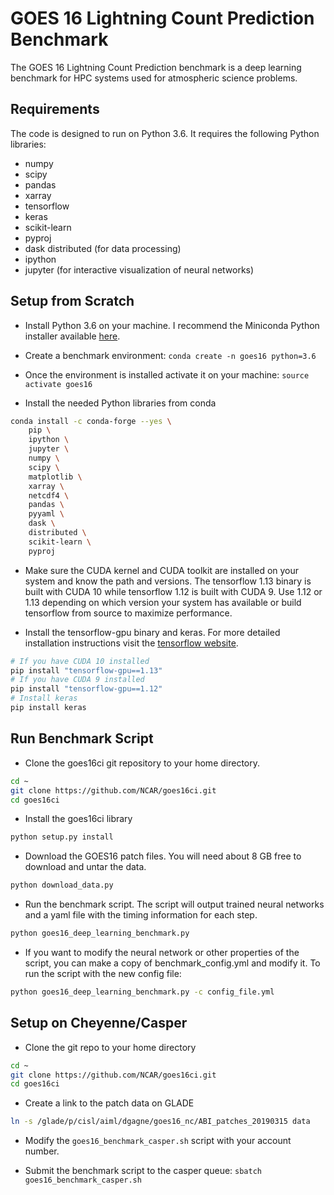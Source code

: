# GOES 16 Lightning Count Prediction Benchmark

The GOES 16 Lightning Count Prediction benchmark is a deep learning benchmark for HPC systems 
used for atmospheric science problems. 

## Requirements
The code is designed to run on Python 3.6. It requires the following
Python libraries:
* numpy
* scipy
* pandas
* xarray
* tensorflow
* keras
* scikit-learn
* pyproj
* dask distributed (for data processing)
* ipython 
* jupyter (for interactive visualization of neural networks)

## Setup from Scratch

* Install Python 3.6 on your machine. I recommend the Miniconda Python installer available
[here](https://docs.conda.io/en/latest/miniconda.html).

* Create a benchmark environment: `conda create -n goes16 python=3.6`

* Once the environment is installed activate it on your machine:
`source activate goes16`

* Install the needed Python libraries from conda

```bash
conda install -c conda-forge --yes \
    pip \
    ipython \
    jupyter \
    numpy \
    scipy \
    matplotlib \
    xarray \
    netcdf4 \
    pandas \
    pyyaml \
    dask \
    distributed \
    scikit-learn \
    pyproj
```

* Make sure the CUDA kernel and CUDA toolkit are installed on your system and know the path
and versions. The tensorflow 1.13 binary is built with CUDA 10 while tensorflow 1.12 is built with CUDA 9.
Use 1.12 or 1.13 depending on which version your system has available or build tensorflow from source
to maximize performance.

* Install the tensorflow-gpu binary and keras. For more detailed installation instructions 
visit the [tensorflow website](https://www.tensorflow.org/install/gpu).
```bash
# If you have CUDA 10 installed
pip install "tensorflow-gpu==1.13"
# If you have CUDA 9 installed
pip install "tensorflow-gpu==1.12"
# Install keras
pip install keras
```
## Run Benchmark Script

* Clone the goes16ci git repository to your home directory.
```bash
cd ~
git clone https://github.com/NCAR/goes16ci.git
cd goes16ci
```

* Install the goes16ci library
```bash
python setup.py install
```

* Download the GOES16 patch files. You will need about 8 GB free to download 
and untar the data.
```bash
python download_data.py
```
* Run the benchmark script. The script will output trained neural networks and a yaml file
with the timing information for each step.
```bash
python goes16_deep_learning_benchmark.py
```

* If you want to modify the neural network or other properties of the script,
you can make a copy of benchmark_config.yml and modify it. To run the script with the
new config file:
```bash
python goes16_deep_learning_benchmark.py -c config_file.yml
```

## Setup on Cheyenne/Casper

* Clone the git repo to your home directory
```bash
cd ~
git clone https://github.com/NCAR/goes16ci.git
cd goes16ci
```

* Create a link to the patch data on GLADE
```bash
ln -s /glade/p/cisl/aiml/dgagne/goes16_nc/ABI_patches_20190315 data
```

* Modify the `goes16_benchmark_casper.sh` script with your account number.

* Submit the benchmark script to the casper queue:
`sbatch goes16_benchmark_casper.sh`